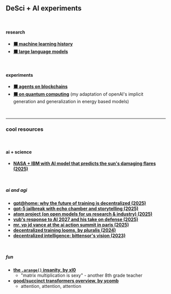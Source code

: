 ## DeSci + AI experiments

 <br>

#### research

* **[⬛ machine learning history](deep_learning)**
* **[⬛ large language models](llms)**

<br>

#### experiments

* **[⬛ agents on blockchains](crypto_agents)**
* **[⬛ on quantum computing](EBMs)** (my adaptation of openAI's implicit generation and generalization in energy based
models)

<br>

---

### cool resources

<br>

#### ai + science

* **[NASA + IBM with AI model that predicts the sun's damaging flares (2025)](https://www.youtube.com/watch?v=KWMoF97C1Ds)**

<br>

##### ai and agi


* **[gpt@home: why the future of training is decentralized (2025)](https://www.gensyn.ai/articles/gpt-at-home)**
* **[gpt-5 jailbreak with echo chamber and storytelling
  (2025)](https://neuraltrust.ai/blog/gpt-5-jailbreak-with-echo-chamber-and-storytelling)**
* **[atom project (on open models for us research & industry) (2025)](https://www.atomproject.ai/)**
* **[vub's response to AI 2027 and his take on defense (2025)](https://vitalik.eth.limo/general/2025/07/10/2027.html)**
* **[mr. vp jd vance at the ai action summit in paris (2025)](https://www.youtube.com/watch?v=MnKsxnP2IVk)**
* **[decentralized training looms, by pluralis (2024)](https://blog.pluralis.ai/p/decentralized-ai-looms)**
* **[decentralized intelligence: bittensor's vision (2023)](https://plaintextcapital.com/blog/bittensors_ai_vision/)**

<br>

##### fun

* **[the `.arange()` insanity, by xl0](https://xl0.github.io/tinygrad-notes/arange.html)**
  - "matrix multiplication is sexy" - another 8th grade teacher
* **[good/succinct transformers overview, by ycomb](https://www.youtube.com/watch?v=JZLZQVmfGn8)**
  - attention, attention, attention
